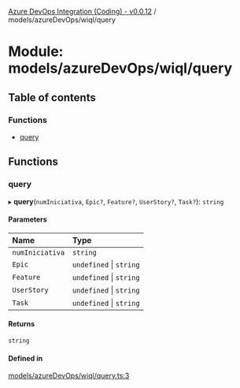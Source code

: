 [Azure DevOps Integration (Coding) - v0.0.12](../README.md) / models/azureDevOps/wiql/query

# Module: models/azureDevOps/wiql/query

## Table of contents

### Functions

- [query](models_azureDevOps_wiql_query.md#query)

## Functions

### query

▸ **query**(`numIniciativa`, `Epic?`, `Feature?`, `UserStory?`, `Task?`): `string`

#### Parameters

| Name | Type |
| :------ | :------ |
| `numIniciativa` | `string` |
| `Epic` | `undefined` \| `string` |
| `Feature` | `undefined` \| `string` |
| `UserStory` | `undefined` \| `string` |
| `Task` | `undefined` \| `string` |

#### Returns

`string`

#### Defined in

[models/azureDevOps/wiql/query.ts:3](https://github.com/jeysgar1/azure-devops-api-kms/blob/f839fd0/src/models/azureDevOps/wiql/query.ts#L3)
